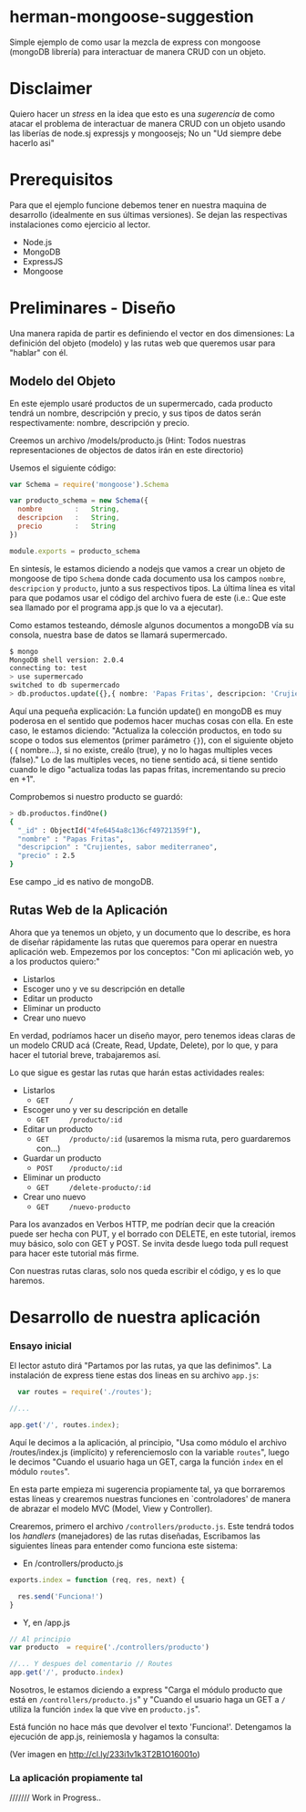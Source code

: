 herman-mongoose-suggestion
==========================

Simple ejemplo de como usar la mezcla de express con mongoose (mongoDB librería) para interactuar de manera CRUD con un objeto.

# Disclaimer

Quiero hacer un _stress_ en la idea que esto es una *sugerencia* de como atacar el problema de interactuar de manera CRUD con un objeto usando las liberías de node.sj expressjs y mongoosejs; No un "Ud siempre debe hacerlo asi"

# Prerequisitos

Para que el ejemplo funcione debemos tener en nuestra maquina de desarrollo (idealmente en sus últimas versiones). Se dejan las respectivas instalaciones como ejercicio al lector.

* Node.js
* MongoDB
* ExpressJS
* Mongoose

# Preliminares - Diseño

Una manera rapida de partir es definiendo el vector en dos dimensiones: La definición del objeto (modelo) y las rutas web que queremos usar para "hablar" con él.

## Modelo del Objeto

En este ejemplo usaré productos de un supermercado, cada producto tendrá un nombre, descripción y precio, y sus tipos de datos serán respectivamente: nombre, descripción y precio. 

Creemos un archivo /models/producto.js (Hint: Todos nuestras representaciones de objectos de datos irán en este directorio)

Usemos el siguiente código:

````javascript
var Schema = require('mongoose').Schema

var producto_schema = new Schema({
  nombre        :   String,
  descripcion   :   String,
  precio        :   String
})

module.exports = producto_schema
````
En sintesís, le estamos diciendo a nodejs que vamos a crear un objeto de mongoose de tipo `Schema` donde cada documento usa los campos `nombre`, `descripcion` y `producto`, junto a sus respectivos tipos. La última línea es vital para que podamos usar el código del archivo fuera de este (i.e.: Que este sea llamado por el programa app.js que lo va a ejecutar).

Como estamos testeando, démosle algunos documentos a mongoDB vía su consola, nuestra base de datos se llamará supermercado.

````bash
$ mongo
MongoDB shell version: 2.0.4
connecting to: test
> use supermercado
switched to db supermercado
> db.productos.update({},{ nombre: 'Papas Fritas', descripcion: 'Crujientes, sabor mediterraneo', precio: 2.5 }, true, false)
````
Aquí una pequeña explicación: La función update() en mongoDB es muy poderosa en el sentido que podemos hacer muchas cosas con ella. En este caso, le estamos diciendo: "Actualiza la colección productos, en todo su scope o todos sus elementos (primer parámetro `{}`), con el siguiente objeto ( { nombre...}, si no existe, creálo (true), y no lo hagas multiples veces (false)." Lo de las multiples veces, no tiene sentido acá, si tiene sentido cuando le digo "actualiza todas las papas fritas, incrementando su precio en +1".

Comprobemos si nuestro producto se guardó:

````bash
> db.productos.findOne()
{
  "_id" : ObjectId("4fe6454a8c136cf49721359f"),
  "nombre" : "Papas Fritas",
  "descripcion" : "Crujientes, sabor mediterraneo",
  "precio" : 2.5
}
````
Ese campo _id es nativo de mongoDB.

## Rutas Web de la Aplicación

Ahora que ya tenemos un objeto, y un documento que lo describe, es hora de diseñar rápidamente las rutas que queremos para operar en nuestra aplicación web. Empezemos por los conceptos: "Con mi aplicación web, yo a los productos quiero:"

* Listarlos
* Escoger uno y ve su descripción en detalle
* Editar un producto
* Eliminar un producto
* Crear uno nuevo

En verdad, podríamos hacer un diseño mayor, pero tenemos ideas claras de un modelo CRUD acá (Create, Read, Update, Delete), por lo que, y para hacer el tutorial breve, trabajaremos así.

Lo que sigue es gestar las rutas que harán estas actividades reales:

* Listarlos
    * `GET     /`
* Escoger uno y ver su descripción en detalle
    * `GET     /producto/:id`
* Editar un producto
    * `GET     /producto/:id`   (usaremos la misma ruta, pero guardaremos con...)
* Guardar un producto
    * `POST    /producto/:id`
* Eliminar un producto
    * `GET     /delete-producto/:id`
* Crear uno nuevo
    * `GET     /nuevo-producto`

Para los avanzados en Verbos HTTP, me podrían decir que la creación puede ser hecha con PUT, y el borrado con DELETE, en este tutorial, iremos muy básico, solo con GET y POST. Se invita desde luego toda pull request para hacer este tutorial más firme.

Con nuestras rutas claras, solo nos queda escribir el código, y es lo que haremos.

# Desarrollo de nuestra aplicación

### Ensayo inicial

El lector astuto dirá "Partamos por las rutas, ya que las definimos". La instalación de express tiene estas dos lineas en su archivo `app.js`:

````javascript
  var routes = require('./routes');

//...

app.get('/', routes.index);
````

Aquí le decimos a la aplicación, al principio, "Usa como módulo el archivo /routes/index.js (implícito) y referenciemoslo con la variable `routes`", luego le decimos "Cuando el usuario haga un GET, carga la función `index` en el módulo `routes`".

En esta parte empieza mi sugerencia propiamente tal, ya que borraremos estas líneas y crearemos nuestras funciones en `controladores' de manera de abrazar el modelo MVC (Model, View y Controller).

Crearemos, primero el archivo `/controllers/producto.js`. Este tendrá todos los _handlers_ (manejadores) de las rutas diseñadas, Escribamos las siguientes líneas para entender como funciona este sistema:

* En /controllers/producto.js

````javascript
exports.index = function (req, res, next) {

  res.send('Funciona!')
}
````

* Y, en /app.js

````javascript
// Al principio
var producto  = require('./controllers/producto')

//... Y despues del comentario // Routes
app.get('/', producto.index)

````

Nosotros, le estamos diciendo a express "Carga el módulo producto que está en `/controllers/producto.js`" y "Cuando el usuario haga un GET a `/` utiliza la función `index` la que vive en `producto.js`".

Está función no hace más que devolver el texto 'Funciona!'. Detengamos la ejecución de app.js, reiniemosla y hagamos la consulta:

(Ver imagen en http://cl.ly/233i1v1k3T2B1O16001o)

### La aplicación propiamente tal

/////// Work in Progress..


